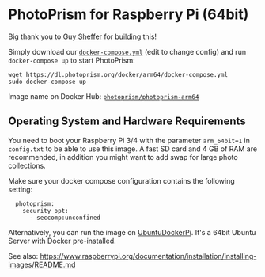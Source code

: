 PhotoPrism for Raspberry Pi (64bit)
===================================

Big thank you to [Guy Sheffer](https://github.com/guysoft) for 
[building](https://github.com/photoprism/photoprism/issues/109) this!

Simply download our [`docker-compose.yml`](https://dl.photoprism.org/docker/arm64/docker-compose.yml) (edit to 
change config) and run `docker-compose up` to start PhotoPrism:

```
wget https://dl.photoprism.org/docker/arm64/docker-compose.yml
sudo docker-compose up
```

Image name on Docker Hub: [`photoprism/photoprism-arm64`](https://hub.docker.com/repository/docker/photoprism/photoprism-arm64)

## Operating System and Hardware Requirements ##

You need to boot your Raspberry Pi 3/4 with the parameter `arm_64bit=1` in `config.txt`
to be able to use this image.
A fast SD card and 4 GB of RAM are recommended, in addition you might want to add swap for large photo collections.

Make sure your docker compose configuration contains the following setting:

```
  photoprism:
    security_opt:
      - seccomp:unconfined
```

Alternatively, you can run the image on [UbuntuDockerPi](https://github.com/guysoft/UbuntuDockerPi). It's a 64bit Ubuntu Server with Docker pre-installed.

See also:
https://www.raspberrypi.org/documentation/installation/installing-images/README.md

